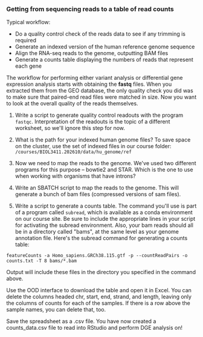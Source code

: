### Getting from sequencing reads to a table of read counts
Typical workflow:
+ Do a quality control check of the reads data to see if any trimming is required
+	Generate an indexed version of the human reference genome sequence
+	Align the RNA-seq reads to the genome, outputting BAM files
+	Generate a counts table displaying the numbers of reads that represent each gene

The workflow for performing either variant analysis or differential gene expression analysis  starts with obtaining the **fastq** files. When you extracted them from the GEO database, the only quality check you did was to make sure that paired-end read files were matched in size. Now you want to look at the overall quality of the reads themselves.
1. Write a script to generate quality control readouts with the program `fastqc`. Interpretation of the readouts is the topic of a different worksheet, so we'll ignore this step for now.







2.  What is the path for your indexed human genome files? To save space on the cluster, use the set of indexed files in our course folder: `/courses/BIOL3411.202610/data/hu_genome/ref`


3.  Now we need to map the reads to the genome. We've used two different programs for this purpose – bowtie2 and STAR. Which is the one to use when working with organisms that have introns?

4.  Write an SBATCH script to map the reads to the genome. This will generate a bunch of bam files (compressed versions of sam files).







5. Write a script to generate a counts table. The command you'll use is part of a program called `subread`, which is available as a conda environment on our course site. Be sure to include the appropriate lines in your script for activating the subread environment. Also, your bam reads should all be in a directory called "bams", at the same level as your genome annotation file. Here's the subread command for generating a counts table:
```
featureCounts -a Homo_sapiens.GRCh38.115.gtf -p --countReadPairs -o counts.txt -T 8 bams/*.bam
```
Output will include these files in the directory you specified in the command above. 
 
Use the OOD interface to download the table and open it in Excel. You can delete the columns headed chr, start, end, strand, and length, leaving only the columns of counts for each of the samples. If there is a row above the sample names, you can delete that, too. 

Save the spreadsheet as a .csv file. You have now created a counts_data.csv file to read into RStudio and perform DGE analysis on!


